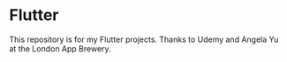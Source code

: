 # Flutter
This repository is for my Flutter projects. Thanks to Udemy and Angela Yu at the London App Brewery. 
